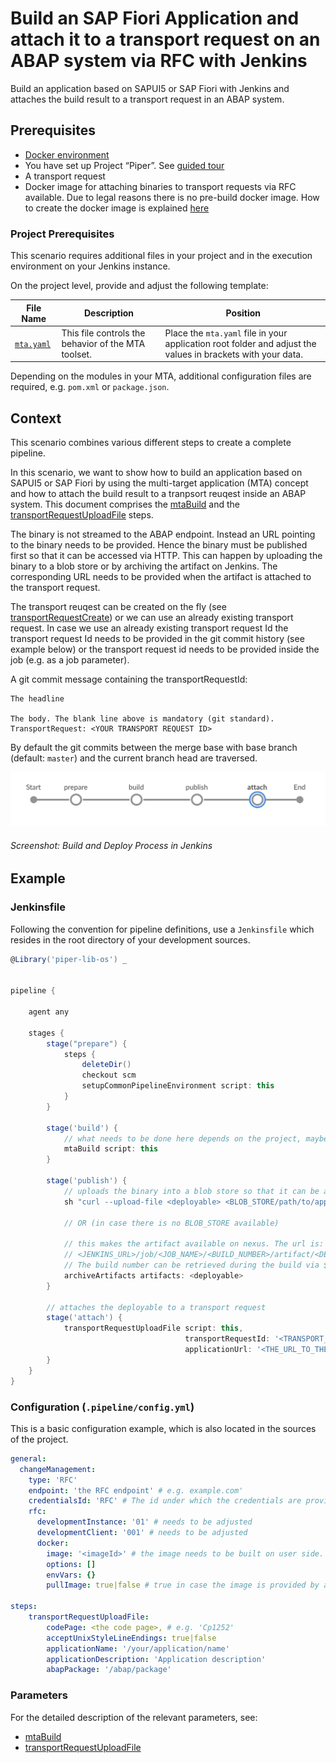 # Build an SAP Fiori Application and attach it to a transport request on an ABAP system via RFC with Jenkins

Build an application based on SAPUI5 or SAP Fiori with Jenkins and attaches the build result to a transport request in an ABAP system.

## Prerequisites

* [Docker environment](https://docs.docker.com/get-started/)
* You have set up Project “Piper”. See [guided tour](https://sap.github.io/jenkins-library/guidedtour/)
* A transport request
* Docker image for attaching binaries to transport requests via RFC available. Due to legal reasons there is no pre-build docker image. How to create the docker image is explained [here](https://github.com/SAP/devops-docker-images/tree/master/node-rfc)

### Project Prerequisites

This scenario requires additional files in your project and in the execution environment on your Jenkins instance.

On the project level, provide and adjust the following template:

| File Name | Description | Position |
|-----|-----|-----|
| [`mta.yaml`](https://github.com/SAP/jenkins-library/blob/master/documentation/docs/scenarios/rfc-upload/files/mta.yaml) | This file controls the behavior of the MTA toolset. | Place the `mta.yaml` file in your application root folder and adjust the values in brackets with your data. |

Depending on the modules in your MTA, additional configuration files are required, e.g. `pom.xml`  or `package.json`.

## Context

This scenario combines various different steps to create a complete pipeline.

In this scenario, we want to show how to build an application based on SAPUI5 or SAP Fiori by using the multi-target application (MTA) concept and how to attach the build result to a tranpsort reuqest inside an ABAP system. This document comprises the [mtaBuild](https://sap.github.io/jenkins-library/steps/mtaBuild/) and the [transportRequestUploadFile](https://sap.github.io/jenkins-library/steps/transportRequestUploadFile/) steps.

The binary is not streamed to the ABAP endpoint. Instead an URL pointing to the binary needs to be provided. Hence the binary must be published first so that it can be accessed via HTTP. This can happen by uploading the binary to a blob store or by archiving the artifact on Jenkins. The corresponding URL needs to be provided when the artifact is attached to the transport request.

The transport reuqest can be created on the fly (see [transportRequestCreate](https://sap.github.io/jenkins-library/steps/transportRequestCreate/)) or we can use an already existing transport request. In case we use an already existing transport request Id the transport request Id needs to be provided in the git commit history (see example below) or the transport request id needs to be provided inside the job (e.g. as a job parameter).

A git commit message containing the transportRequestId:

```
The headline

The body. The blank line above is mandatory (git standard).
TransportRequest: <YOUR TRANSPORT REQUEST ID>
```

By default the git commits between the merge base with base branch (default: `master`) and the current branch head are traversed.

![This pipeline in Jenkins Blue Ocean](images/pipeline.png)
###### Screenshot: Build and Deploy Process in Jenkins

## Example

### Jenkinsfile

Following the convention for pipeline definitions, use a `Jenkinsfile` which resides in the root directory of your development sources.

```groovy
@Library('piper-lib-os') _


pipeline {

    agent any

    stages {
        stage("prepare") {
            steps {
                deleteDir()
                checkout scm
                setupCommonPipelineEnvironment script: this
            }
        }

        stage('build') {
            // what needs to be done here depends on the project, maybe zipping the sources is sufficient
            mtaBuild script: this
        }

        stage('publish') {
            // uploads the binary into a blob store so that it can be attached to a transport request later
            sh "curl --upload-file <deployable> <BLOB_STORE/path/to/application>"

            // OR (in case there is no BLOB_STORE available)

            // this makes the artifact available on nexus. The url is:
            // <JENKINS_URL>/job/<JOB_NAME>/<BUILD_NUMBER>/artifact/<DEPLOYABLE>. Nota bene: this format is not an Jenkins API.
            // The build number can be retrieved during the build via ${currentBuild.number} 
            archiveArtifacts artifacts: <deployable>
        }

        // attaches the deployable to a transport request
        stage('attach') {
            transportRequestUploadFile script: this,
                                       transportRequestId: '<TRANSPORT_REQUEST_ID>', // can be omitted if present inside a git commit message
                                       applicationUrl: '<THE_URL_TO_THE_DEPLOYABLE_ACCORDING_TO_PUBLISH_STAGE>'
        }
    }
}
```

### Configuration (`.pipeline/config.yml`)

This is a basic configuration example, which is also located in the sources of the project.

```yaml
general:
  changeManagement:
    type: 'RFC'
    endpoint: 'the RFC endpoint' # e.g. example.com'
    credentialsId: 'RFC' # The id under which the credentials are provided on Jenkins, defaults to 'CM'
    rfc:
      developmentInstance: '01' # needs to be adjusted 
      developmentClient: '001' # needs to be adjusted
      docker:
        image: '<imageId>' # the image needs to be built on user side. The corresponding id needs to be provided here.
        options: []
        envVars: {}
        pullImage: true|false # true in case the image is provided by a company specific docker registry
    
steps:
    transportRequestUploadFile:
        codePage: <the code page>, # e.g. 'Cp1252'
        acceptUnixStyleLineEndings: true|false
        applicationName: '/your/application/name'
        applicationDescription: 'Application description'
        abapPackage: '/abap/package'
```

### Parameters

For the detailed description of the relevant parameters, see:

* [mtaBuild](https://sap.github.io/jenkins-library/steps/mtaBuild/)
* [transportRequestUploadFile](https://sap.github.io/jenkins-library/steps/transportRequestUploadFile/)
